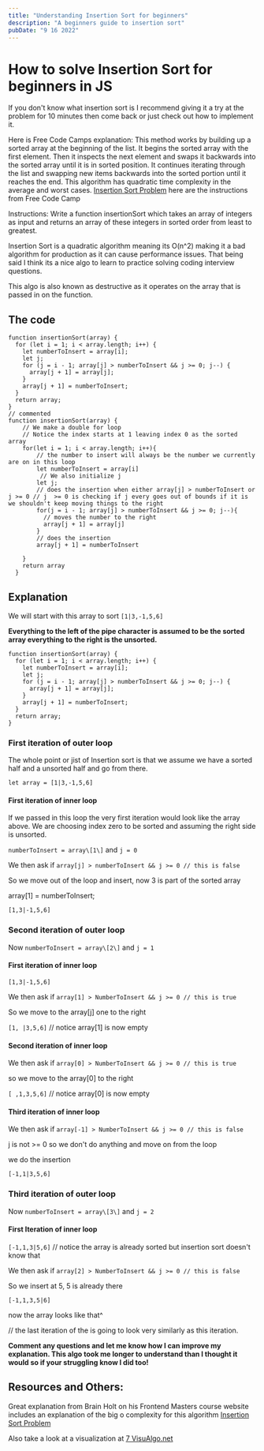 ```yaml
---
title: "Understanding Insertion Sort for beginners"
description: "A beginners guide to insertion sort"
pubDate: "9 16 2022"
---
```


# How to solve Insertion Sort for beginners in JS

If you don't know what insertion sort is I recommend giving it a try at the problem for 10 minutes then come back or just check out how to implement it.

Here is Free Code Camps explanation: This method works by building up a sorted array at the beginning of the list. It begins the sorted array with the first element. Then it inspects the next element and swaps it backwards into the sorted array until it is in sorted position. It continues iterating through the list and swapping new items backwards into the sorted portion until it reaches the end. This algorithm has quadratic time complexity in the average and worst cases. [Insertion Sort Problem](https://www.freecodecamp.org/learn/coding-interview-prep/algorithms/implement-insertion-sort) here are the instructions from Free Code Camp

Instructions: Write a function insertionSort which takes an array of integers as input and returns an array of these integers in sorted order from least to greatest.

Insertion Sort is a quadratic algorithm meaning its O(n^2) making it a bad algorithm for production as it can cause performance issues. That being said I think its a nice algo to learn to practice solving coding interview questions.

This algo is also known as destructive as it operates on the array that is passed in on the function.

## The code

```plaintext
function insertionSort(array) {
  for (let i = 1; i < array.length; i++) {
    let numberToInsert = array[i];
    let j;
    for (j = i - 1; array[j] > numberToInsert && j >= 0; j--) {
      array[j + 1] = array[j];
    }
    array[j + 1] = numberToInsert;
  }
  return array;
}
// commented
function insertionSort(array) {
    // We make a double for loop
    // Notice the index starts at 1 leaving index 0 as the sorted array
    for(let i = 1; i < array.length; i++){
        // the number to insert will always be the number we currently are on in this loop
        let numberToInsert = array[i]
         // We also initialize j
        let j;
        // does the insertion when either array[j] > numberToInsert or j >= 0 // j  >= 0 is checking if j every goes out of bounds if it is we shouldn't keep moving things to the right
        for(j = i - 1; array[j] > numberToInsert && j >= 0; j--){
          // moves the number to the right
          array[j + 1] = array[j]
        }
        // does the insertion
        array[j + 1] = numberToInsert

    }
    return array
  }
```

## Explanation

We will start with this array to sort `[1|3,-1,5,6]`

**Everything to the left of the pipe character is assumed to be the sorted array everything to the right is the unsorted.**

```plaintext
function insertionSort(array) {
  for (let i = 1; i < array.length; i++) {
    let numberToInsert = array[i];
    let j;
    for (j = i - 1; array[j] > numberToInsert && j >= 0; j--) {
      array[j + 1] = array[j];
    }
    array[j + 1] = numberToInsert;
  }
  return array;
}
```

### First iteration of outer loop

The whole point or jist of Insertion sort is that we assume we have a sorted half and a unsorted half and go from there.

`let array = [1|3,-1,5,6]`

#### First iteration of inner loop

If we passed in this loop the very first iteration would look like the array above. We are choosing index zero to be sorted and assuming the right side is unsorted.

`numberToInsert = array\[1\]` and `j = 0`


We then ask if `array[j] > numberToInsert && j >= 0 // this is false`

So we move out of the loop and insert, now 3 is part of the sorted array

array[1] = numberToInsert;

`[1,3|-1,5,6]`

### Second iteration of outer loop

Now `numberToInsert = array\[2\]` and `j = 1`

#### First iteration of inner loop

`[1,3|-1,5,6]`

We then ask if `array[1] > NumberToInsert && j >= 0 // this is true`

So we move to the array\[j\] one to the right

`[1, |3,5,6]` // notice array\[1\] is now empty

#### Second iteration of inner loop

We then ask if `array[0] > NumberToInsert && j >= 0 // this is true`

so we move to the array\[0\] to the right

`[ ,1,3,5,6]` // notice array\[0\] is now empty

#### Third iteration of inner loop

We then ask if `array[-1] > NumberToInsert && j >= 0 // this is false`

j is not &gt;= 0 so we don't do anything and move on from the loop

we do the insertion

`[-1,1|3,5,6]`

### Third iteration of outer loop

Now `numberToInsert = array\[3\]` and `j = 2`

#### First Iteration of inner loop

`[-1,1,3|5,6]` // notice the array is already sorted but insertion sort doesn't know that

We then ask if `array[2] > NumberToInsert && j >= 0 // this is false`

So we insert at 5, 5 is already there

`[-1,1,3,5|6]`

now the array looks like that^

// the last iteration of the is going to look very similarly as this iteration.

**Comment any questions and let me know how I can improve my explanation. This algo took me longer to understand than I thought it would so if your struggling know I did too!**

## Resources and Others:

Great explanation from Brain Holt on his Frontend Masters course website includes an explanation of the big o complexity for this algorithm [Insertion Sort Problem](https://btholt.github.io/complete-intro-to-computer-science/insertion-sort)

Also take a look at a visualization at [7 VisuAlgo.net](https://visualgo.net/en/sorting)
